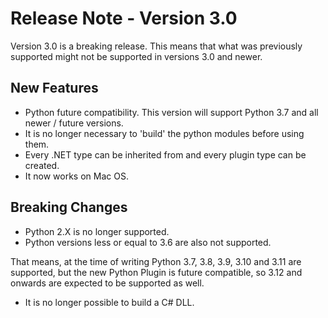 # Release Note - Version 3.0

Version 3.0 is a breaking release. This means that what was previously supported might not be supported in versions 3.0 and newer.

## New Features

- Python future compatibility. This version will support Python 3.7 and all newer / future versions.
- It is no longer necessary to 'build' the python modules before using them.
- Every .NET type can be inherited from and every plugin type can be created.
- It now works on Mac OS.

## Breaking Changes

- Python 2.X is no longer supported.
- Python versions less or equal to 3.6 are also not supported.

That means, at the time of writing Python 3.7, 3.8, 3.9, 3.10 and 3.11 are supported, but the new Python Plugin is future compatible, so 3.12 and onwards are expected to be supported as well.

- It is no longer possible to build a C# DLL.
